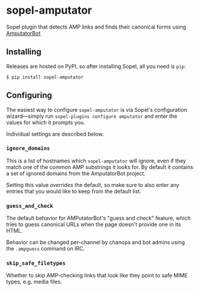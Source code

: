 # sopel-amputator

Sopel plugin that detects AMP links and finds their canonical forms using
[AmputatorBot](https://www.amputatorbot.com/)

## Installing

Releases are hosted on PyPI, so after installing Sopel, all you need is `pip`:

```shell
$ pip install sopel-amputator
```

## Configuring

The easiest way to configure `sopel-amputator` is via Sopel's configuration
wizard—simply run `sopel-plugins configure amputator` and enter the values for
which it prompts you.

Individual settings are described below.

### `ignore_domains`

This is a list of hostnames which `sopel-amputator` will ignore, even if they
match one of the common AMP substrings it looks for. By default it contains a
set of ignored domains from the AmputatorBot project.

Setting this value _overrides_ the default, so make sure to also enter any
entries that you would like to keep from the default list.

### `guess_and_check`

The default behavior for AMPutatorBot's "guess and check" feature, which tries
to guess canonical URLs when the page doesn't provide one in its HTML.

Behavior can be changed per-channel by chanops and bot admins using the
`.ampguess` command on IRC.

### `skip_safe_filetypes`

Whether to skip AMP-checking links that look like they point to safe MIME types,
e.g. media files.
